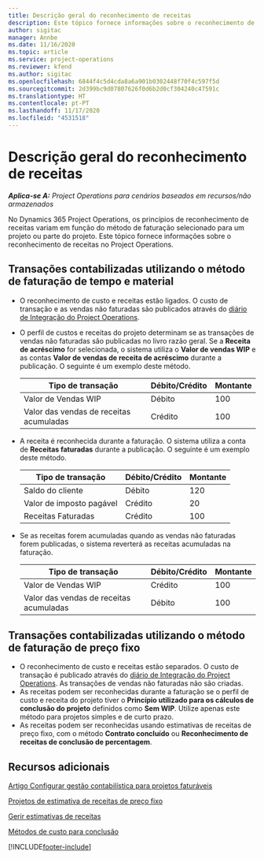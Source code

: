 ```yaml
---
title: Descrição geral do reconhecimento de receitas
description: Este tópico fornece informações sobre o reconhecimento de receitas no Project Operations.
author: sigitac
manager: Annbe
ms.date: 11/16/2020
ms.topic: article
ms.service: project-operations
ms.reviewer: kfend
ms.author: sigitac
ms.openlocfilehash: 6844f4c5d4cda8a6a901b0302448f70f4c597f5d
ms.sourcegitcommit: 2d399bc9d07807626f0d6b2d0cf304240c47591c
ms.translationtype: HT
ms.contentlocale: pt-PT
ms.lasthandoff: 11/17/2020
ms.locfileid: "4531518"
---
```

# <a name="revenue-recognition-overview"></a>Descrição geral do reconhecimento de receitas

_**Aplica-se A:** Project Operations para cenários baseados em recursos/não armazenados_

No Dynamics 365 Project Operations, os princípios de reconhecimento de receitas variam em função do método de faturação selecionado para um projeto ou parte do projeto. Este tópico fornece informações sobre o reconhecimento de receitas no Project Operations.

## <a name="transactions-accounted-using-time-and-material-billing-method"></a>Transações contabilizadas utilizando o método de faturação de tempo e material

- O reconhecimento de custo e receitas estão ligados. O custo de transação e as vendas não faturadas são publicados através do [diário de Integração do Project Operations](../project-accounting/project-operations-integration-journal.md).
- O perfil de custos e receitas do projeto determinam se as transações de vendas não faturadas são publicadas no livro razão geral. Se a **Receita de acréscimo** for selecionada, o sistema utiliza o **Valor de vendas WIP** e as contas **Valor de vendas de receita de acréscimo** durante a publicação. O seguinte é um exemplo deste método.  

  | Tipo de transação | Débito/Crédito | Montante |
  | --- | --- | --- |
  | Valor de Vendas WIP | Débito | 100 |
  | Valor das vendas de receitas acumuladas | Crédito | 100 |

- A receita é reconhecida durante a faturação. O sistema utiliza a conta de **Receitas faturadas** durante a publicação. O seguinte é um exemplo deste método.  

  | Tipo de transação | Débito/Crédito | Montante |
  | --- | --- | --- |
  | Saldo do cliente | Débito | 120 |
  | Valor de imposto pagável | Crédito | 20 |
  | Receitas Faturadas | Crédito | 100 |

- Se as receitas forem acumuladas quando as vendas não faturadas forem publicadas, o sistema reverterá as receitas acumuladas na faturação.

  | Tipo de transação | Débito/Crédito | Montante |
  | --- | --- | --- |
  | Valor de Vendas WIP | Crédito | 100 |
  | Valor das vendas de receitas acumuladas | Débito | 100 |

## <a name="transactions-accounted-using-the-fixed-price-billing-method"></a>Transações contabilizadas utilizando o método de faturação de preço fixo

- O reconhecimento de custo e receitas estão separados. O custo de transação é publicado através do [diário de Integração do Project Operations](../project-accounting/project-operations-integration-journal.md). As transações de vendas não faturadas não são criadas.
- As receitas podem ser reconhecidas durante a faturação se o perfil de custo e receita do projeto tiver o **Princípio utilizado para os cálculos de conclusão do projeto** definidos como **Sem WIP**. Utilize apenas este método para projetos simples e de curto prazo.
- As receitas podem ser reconhecidas usando estimativas de receitas de preço fixo, com o método **Contrato concluído** ou **Reconhecimento de receitas de conclusão de percentagem**.

## <a name="additional-resources"></a>Recursos adicionais
[Artigo Configurar gestão contabilística para projetos faturáveis](../project-accounting/configure-accounting-billable-projects.md)

[Projetos de estimativa de receitas de preço fixo](rev-rec-percentage-completion-method.md)

[Gerir estimativas de receitas](rev-rec-completed-contract-method.md)

[Métodos de custo para conclusão](cost-complete-methods.md)


[!INCLUDE[footer-include](../includes/footer-banner.md)]